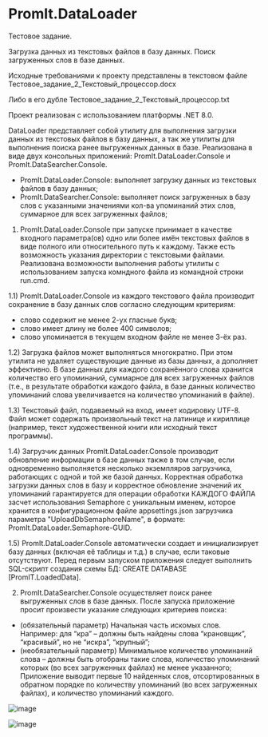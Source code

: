 # PromIt.DataLoader

Тестовое задание.

Загрузка данных из текстовых файлов в базу данных. Поиск загруженных слов в базе данных.

Исходные требованиями к проекту представлены в текстовом файле
Тестовое_задание_2_Текстовый_процессор.docx

Либо в его дубле
Тестовое_задание_2_Текстовый_процессор.txt

Проект реализован с использованием платформы .NET 8.0.

DataLoader представляет собой утилиту для выполнения загрузки данных из текстовых файлов в базу данных, а так же утилиты для выполнения поиска ранее выгруженных данных в базе.
Реализована в виде двух консольных приложений: PromIt.DataLoader.Console и PromIt.DataSearcher.Console.
- PromIt.DataLoader.Console: выполняет загрузку данных из текстовых файлов в базу данных;
- PromIt.DataSearcher.Console: выполняет поиск загруженных в базу слов с указанными значениями кол-ва упоминаний этих слов, суммарное для всех загруженных файлов;


1) PromIt.DataLoader.Console при запуске принимает в качестве входного параметра(ов) одно или более имён текстовых файлов в виде полного или относительного путь к каждому.
Также есть возможность указания директории с текстовыми файлами.
Реализована возможности выполнения работы утилиты с использованием запуска комндного файла из командной строки run.cmd.

1.1) PromIt.DataLoader.Console из каждого текстового файла производит сохранение в базу данных слов согласно следующим критериям:
- слово содержит не менее 2-ух гласные букв;
- слово имеет длину не более 400 символов;
- слово упоминается в текущем входном файле не менее 3-ёх раз.

1.2) Загрузка файлов может выполняться многократно. При этом утилита не удаляет существующие данные из базы данных, а дополняет эффективно.
В базе данных для каждого сохранённого слова хранится количество его упоминаний, суммарное для всех загруженных файлов (т.е., в результате обработки каждого файла, 
в базе данных количество упоминаний слова увеличивается на количество упоминаний в файле).

1.3) Текстовый файл, подаваемый на вход, имеет кодировку UTF-8. Файл может содержать произвольный текст на латинице и кириллице (например, текст художественной книги или исходный текст программы). 

1.4) Загрузчик данных PromIt.DataLoader.Console производит обновление информации в базе данных также в том случае, если одновременно выполняется несколько экземпляров загрузчика, 
работающих с одной и той же базой данных. 
Корректная обработка загрузки данных слов в базу и корректное обновление значений их упоминаний  гарантируется для операции обработки КАЖДОГО ФАЙЛА засчет использования Semaphore 
с уникальным именем, которое хранится в конфигурационном файле appsettings.json загрузчика параметра "UploadDbSemaphoreName", в формате: PromIt.DataLoader.Semaphore-GUID.

1.5) PromIt.DataLoader.Console автоматически создает и инициализирует базу данных (включая её таблицы и т.д.) в случае, если таковые отсутствуют.
Перед первым запуском приложения следует выполнить SQL-скрипт создания схемы БД: CREATE DATABASE [PromIT.LoadedData].

2) PromIt.DataSearcher.Console осуществляет поиск ранее выгруженных слов в базе данных.
После запуска приложение просит произвести указание следующих критериев поиска:
- (обязательный параметр) Начальная часть искомых слов. Например: для “кра” – должны быть найдены слова “крановщик”, “красивый”, но не “искра”, “крупный”;
- (необязательный параметр) Минимальное количество упоминаний слова – должны быть отобраны такие слова, количество упоминаний которых (во всех загруженных файлах) не менее указанного;
Приложение выводит первые 10 найденных слов, отсортированных в обратном порядке по количеству упоминаний (во всех загруженных файлах), и количество упоминаний каждого.

![image](https://github.com/user-attachments/assets/fc62d0cf-b47d-48ee-a5ce-62ca0c10ce19)

![image](https://github.com/user-attachments/assets/be51913a-8243-4a5b-9d91-808e15704c3b)
